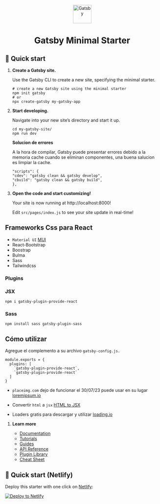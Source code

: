 <p align="center">
  <a href="https://www.gatsbyjs.com/?utm_source=starter&utm_medium=readme&utm_campaign=minimal-starter">
    <img alt="Gatsby" src="https://www.gatsbyjs.com/Gatsby-Monogram.svg" width="60" />
  </a>
</p>
<h1 align="center">
  Gatsby Minimal Starter
</h1>

## 🚀 Quick start

1.  **Create a Gatsby site.**

    Use the Gatsby CLI to create a new site, specifying the minimal starter.

    ```shell
    # create a new Gatsby site using the minimal starter
    npm init gatsby
    # or
    npx create-gatsby my-gatsby-app
    ```

2.  **Start developing.**

    Navigate into your new site’s directory and start it up.

    ```shell
    cd my-gatsby-site/
    npm run dev
    ```

    **Solucion de errores**
    
    A la hora de compilar, Gatsby puede presentar errores debido a la memoria cache cuando se eliminan componentes, una buena salucion es limpiar la cache.

    ```
    "scripts": {
    "cdev": "gatsby clean && gatsby develop",
    "cbuild": "gatsby clean && gatsby build",
    },
    ```


3.  **Open the code and start customizing!**

    Your site is now running at http://localhost:8000!

    Edit `src/pages/index.js` to see your site update in real-time!

## Frameworks Css para React

- `Material UI` [MUI](https://mui.com/material-ui/getting-started/installation/)
- React-Bootstrap
- Boostrap
- Bulma
- Sass
- Tailwindcss


### Plugins

### JSX

```
npm i gatsby-plugin-provide-react
```

### Sass

```
npm install sass gatsby-plugin-sass
```


## Cómo utilizar
Agregue el complemento a su archivo `gatsby-config.js.`

```
module.exports = {
  plugins: [
    `gatsby-plugin-provide-react`,
    `gatsby-plugin-provide-react`
  ]
}
```

- `placeimg.com` dejo de funcionar el 30/07/23
puede usar en su lugar [loremipsum.io](https://loremipsum.io/)

- Convertir `html` a `jsx` [HTML to JSX](https://transform.tools/html-to-jsx)

- Loaders gratis para descargar y utilizar [loading.io](https://loading.io/)


1.  **Learn more**

    - [Documentation](https://www.gatsbyjs.com/docs/?utm_source=starter&utm_medium=readme&utm_campaign=minimal-starter)
    - [Tutorials](https://www.gatsbyjs.com/docs/tutorial/?utm_source=starter&utm_medium=readme&utm_campaign=minimal-starter)
    - [Guides](https://www.gatsbyjs.com/docs/how-to/?utm_source=starter&utm_medium=readme&utm_campaign=minimal-starter)
    - [API Reference](https://www.gatsbyjs.com/docs/api-reference/?utm_source=starter&utm_medium=readme&utm_campaign=minimal-starter)
    - [Plugin Library](https://www.gatsbyjs.com/plugins?utm_source=starter&utm_medium=readme&utm_campaign=minimal-starter)
    - [Cheat Sheet](https://www.gatsbyjs.com/docs/cheat-sheet/?utm_source=starter&utm_medium=readme&utm_campaign=minimal-starter)

## 🚀 Quick start (Netlify)

Deploy this starter with one click on [Netlify](https://app.netlify.com/signup):

[<img src="https://www.netlify.com/img/deploy/button.svg" alt="Deploy to Netlify" />](https://app.netlify.com/start/deploy?repository=https://github.com/gatsbyjs/gatsby-starter-minimal)
